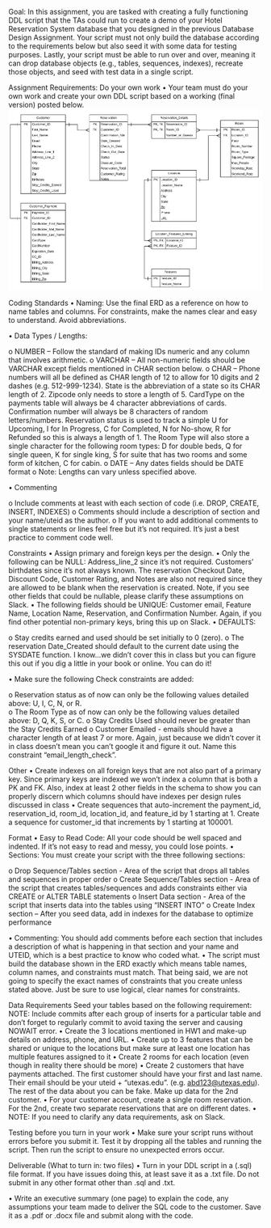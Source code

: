 Goal: In this assignment, you are tasked with creating a fully functioning DDL script that the TAs could run to create a demo of your Hotel Reservation System database that you designed in the previous Database Design Assignment. Your script must not only build the database according to the requirements below but also seed it with some data for testing purposes. Lastly, your script must be able to run over and over, meaning it can drop database objects (e.g., tables, sequences, indexes), recreate those objects, and seed with test data in a single script.

Assignment Requirements:
Do your own work
•    Your team must do your own work and create your own DDL script based on a working (final version) posted below.  
![alt tag](https://github.com/Ramyadesineedi/Data-Management/blob/main/HW2/HW2-Starter-ERD.jpeg)

Coding Standards
•    Naming: Use the final ERD as a reference on how to name tables and columns. For constraints, make the names clear and easy to understand. Avoid abbreviations.

•    Data Types / Lengths:

o    NUMBER – Follow the standard of making IDs numeric and any column that involves arithmetic. 
o    VARCHAR – All non-numeric fields should be VARCHAR except fields mentioned in CHAR section below. 
o    CHAR – Phone numbers will all be defined as CHAR length of 12 to allow for 10 digits and 2 dashes (e.g. 512-999-1234). State is the abbreviation of a state so its CHAR length of 2. Zipcode only needs to store a length of 5. CardType on the payments table will always be 4 character abbreviations of cards. Confirmation number will always be 8 characters of random letters/numbers. Reservation status is used to track a simple U for Upcoming, I for In Progress, C for Completed, N for No-show, R for Refunded so this is always a length of 1.  The Room Type will also store a single character for the following room types: D for double beds, Q for single queen, K for single king, S for suite that has two rooms and some form of kitchen, C for cabin.
o    DATE – Any dates fields should be DATE format
o    Note: Lengths can vary unless specified above.

•    Commenting

o    Include comments at least with each section of code (i.e. DROP, CREATE, INSERT, INDEXES)
o    Comments should include a description of section and your name/uteid as the author.
o    If you want to add additional comments to single statements or lines feel free but it’s not required. It’s just a best practice to comment code well.

 

Constraints
•    Assign primary and foreign keys per the design.
•    Only the following can be NULL: Address_line_2 since it’s not required. Customers’ birthdates since it’s not always known. The reservation Checkout Date, Discount Code, Customer Rating, and Notes are also not required since they are allowed to be blank when the reservation is created.  Note, if you see other fields that could be nullable, please clarify these assumptions on Slack. 
•    The following fields should be UNIQUE: Customer email, Feature Name, Location Name, Reservation, and Confirmation Number. Again, if you find other potential non-primary keys, bring this up on Slack.
•    DEFAULTS:

o    Stay credits earned and used should be set initially to 0 (zero).
o    The reservation Date_Created should default to the current date using the SYSDATE function. I know…we didn’t cover this in class but you can figure this out if you dig a little in your book or online. You can do it! 

•    Make sure the following Check constraints are added:

o    Reservation status as of now can only be the following values detailed above: U, I, C, N, or R.  
o    The Room Type as of now can only be the following values detailed above: D, Q, K, S, or C.
o    Stay Credits Used should never be greater than the Stay Credits Earned 
o    Customer Emailed - emails should have a character length of at least 7 or more. Again, just because we didn’t cover it in class doesn’t mean you can’t google it and figure it out. Name this constraint “email_length_check”.

 

Other
•    Create indexes on all foreign keys that are not also part of a primary key. Since primary keys are indexed we won’t index a column that is both a PK and FK. Also, index at least 2 other fields in the schema to show you can properly discern which columns should have indexes per design rules discussed in class
•    Create sequences that auto-increment the payment_id, reservation_id, room_id, location_id, and feature_id by 1 starting at 1. Create a sequence for customer_id that increments by 1 starting at 100001.

 

Format 
•    Easy to Read Code: All your code should be well spaced and indented. If it’s not easy to read and messy, you could lose points.
•    Sections: You must create your script with the three following sections: 

o    Drop Sequence/Tables section - Area of the script that drops all tables and sequences in proper order
o    Create Sequence/Tables section - Area of the script that creates tables/sequences and adds constraints either via CREATE or ALTER TABLE statements
o    Insert Data section - Area of the script that inserts data into the tables using “INSERT INTO”
o    Create Index section – After you seed data, add in indexes for the database to optimize performance

•    Commenting: You should add comments before each section that includes a description of what is happening in that section and your name and UTEID, which is a best practice to know who coded what. 
•    The script must build the database shown in the ERD exactly which means table names, column names, and constraints must match. That being said, we are not going to specify the exact names of constraints that you create unless stated above. Just be sure to use logical, clear names for constraints.  

 

Data Requirements
Seed your tables based on the following requirement: NOTE: Include commits after each group of inserts for a particular table and don’t forget to regularly commit to avoid taxing the server and causing NOWAIT error.
•    Create the 3 locations mentioned in HW1 and make-up details on address, phone, and URL.
•    Create up to 3 features that can be shared or unique to the locations but make sure at least one location has multiple features assigned to it
•    Create 2 rooms for each location (even though in reality there should be more)
•    Create 2 customers that have payments attached.  The first customer should have your first and last name. Their email should be your uteid + “utexas.edu”. (e.g. abd123@utexas.edu). The rest of the data about you can be fake. Make up data for the 2nd customer. 
•    For your customer account, create a single room reservation.  For the 2nd, create two separate reservations that are on different dates.
•    NOTE: If you need to clarify any data requirements, ask on Slack.

 

Testing before you turn in your work
•    Make sure your script runs without errors before you submit it. Test it by dropping all the tables and running the script. Then run the script to ensure no unexpected errors occur.

 

Deliverable (What to turn in: two files)
•    Turn in your DDL script in a (.sql) file format. If you have issues doing this, at least save it as a .txt file. Do not submit in any other format other than .sql and .txt.

•    Write an executive summary (one page) to explain the code, any assumptions your team made to deliver the SQL code to the customer. Save it as a .pdf or .docx file and submit along with the code.


